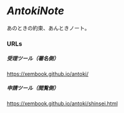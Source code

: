 # *AntokiNote*
あのときの約束、あんときノート。

### URLs

##### 受理ツール（署名側）
https://xembook.github.io/antoki/
##### 申請ツール（閲覧側）
https://xembook.github.io/antoki/shinsei.html
